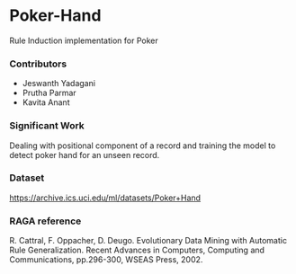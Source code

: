 # Poker-Hand
Rule Induction implementation for Poker

### Contributors
- Jeswanth Yadagani
- Prutha Parmar
- Kavita Anant

### Significant Work
Dealing with positional component of a record and training the model to detect poker hand for an unseen record.

### Dataset
https://archive.ics.uci.edu/ml/datasets/Poker+Hand

### RAGA reference
R. Cattral, F. Oppacher, D. Deugo. Evolutionary Data Mining with Automatic Rule Generalization.
Recent Advances in Computers, Computing and Communications, pp.296-300, WSEAS Press, 2002.
